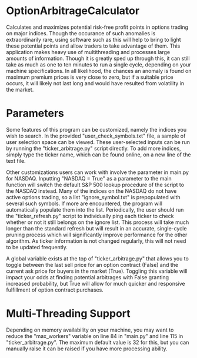 # OptionArbitrageCalculator
Calculates and maximizes potential risk-free profit points in options trading on major indices.
Though the occurance of such anomalies is extraordinarily rare, using software such as this will help to bring to light these potential points and allow traders to take advantage of them. This application makes heavy use of multithreading and processes large amounts of information. Though it is greatly sped up through this, it can still take as much as one to ten minutes to run a single cycle, depending on your machine specifications. In all likelihood, the chances an anomaly is found on maximum premium prices is very close to zero, but if a suitable price occurs, it will likely not last long and would have resulted from volatility in the market.

# Parameters
Some features of this program can be customized, namely the indices you wish to search. In the provided "user_check_symbols.txt" file, a sample of user selection space can be viewed. These user-selected inputs can be run by running the "ticker_arbitrage.py" script directly. To add more indices, simply type the ticker name, which can be found online, on a new line of the text file. 

Other customizations users can work with involve the parameter in main.py for NASDAQ. Inputting "NASDAQ = True" as a parameter to the main function will switch the default S&P 500 lookup procedure of the script to the NASDAQ instead. Many of the indices on the NASDAQ do not have active options trading, so a list "ignore_symbol.txt" is prepopulated with several such symbols. If more are encountered, the program will automatically populate them into the list. Periodically, the user should run the "ticker_refresh.py" script to individually ping each ticker to check whether or not it still belongs on the ignore list. This process will take much longer than the standard refresh but will result in an accurate, single-cycle pruning process which will significantly improve performance for the other algorithm. As ticker information is not changed regularly, this will not need to be updated frequently.

A global variable exists at the top of "ticker_arbitrage.py" that allows you to toggle between the last sell price for an option contract (False) and the current ask price for buyers in the market (True). Toggling this variable will impact your odds at finding potential arbitrages with False granting increased probability, but True will allow for much quicker and responsive fulfillment of option contract purchases.

# Multi-Threading Support
Depending on memory availability on your machine, you may want to reduce the "max_workers" variable on line 84 in "main.py" and line 115 in "ticker_arbitrage.py". The maximum default value is 32 for this, but you can manually raise it can be raised if you have more processing ability.
